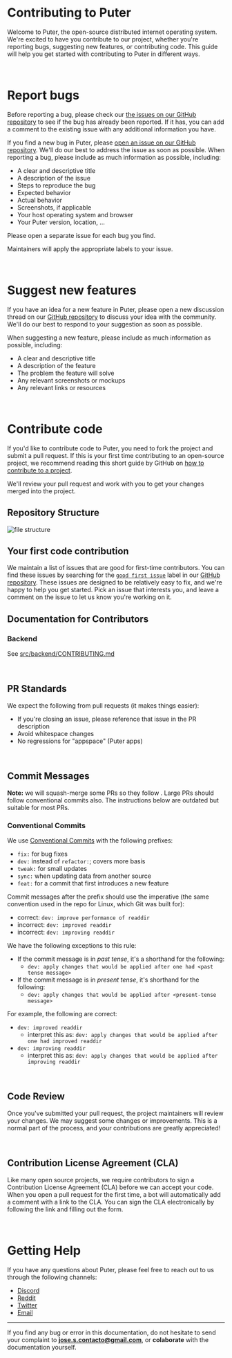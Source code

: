 # Contributing to Puter

Welcome to Puter, the open-source distributed internet operating system. We're excited to have you contribute to our project, whether you're reporting bugs, suggesting new features, or contributing code. This guide will help you get started with contributing to Puter in different ways.

<br>

# Report bugs

Before reporting a bug, please check our [the issues on our GitHub repository](https://github.com/HeyPuter/puter/issues) to see if the bug has already been reported. If it has, you can add a comment to the existing issue with any additional information you have.

If you find a new bug in Puter, please [open an issue on our GitHub repository](https://github.com/HeyPuter/puter/issues/new). We'll do our best to address the issue as soon as possible. When reporting a bug, please include as much information as possible, including:

- A clear and descriptive title
- A description of the issue
- Steps to reproduce the bug
- Expected behavior
- Actual behavior
- Screenshots, if applicable
- Your host operating system and browser
- Your Puter version, location, ...

Please open a separate issue for each bug you find.

Maintainers will apply the appropriate labels to your issue.

<br>

# Suggest new features

If you have an idea for a new feature in Puter, please open a new discussion thread on our [GitHub repository](https://github.com/HeyPuter/puter/discussions) to discuss your idea with the community. We'll do our best to respond to your suggestion as soon as possible.

When suggesting a new feature, please include as much information as possible, including:

- A clear and descriptive title
- A description of the feature
- The problem the feature will solve
- Any relevant screenshots or mockups
- Any relevant links or resources

<br>

# Contribute code

If you'd like to contribute code to Puter, you need to fork the project and submit a pull request. If this is your first time contributing to an open-source project, we recommend reading this short guide by GitHub on [how to contribute to a project](https://docs.github.com/en/get-started/exploring-projects-on-github/contributing-to-a-project).

We'll review your pull request and work with you to get your changes merged into the project.

## Repository Structure

![file structure](./doc/File%20Structure.drawio.png)

## Your first code contribution

We maintain a list of issues that are good for first-time contributors. You can find these issues by searching for the [`good first issue`](https://github.com/HeyPuter/puter/issues?q=is%3Aissue+is%3Aopen+label%3A%22good+first+issue%22) label in our [GitHub repository](https://github.com/HeyPuter/puter). These issues are designed to be relatively easy to fix, and we're happy to help you get started. Pick an issue that interests you, and leave a comment on the issue to let us know you're working on it.

## Documentation for Contributors

### Backend
See [src/backend/CONTRIBUTING.md](src/backend/CONTRIBUTING.md)

<br>

## PR Standards

We expect the following from pull requests (it makes things easier):
- If you're closing an issue, please reference that issue in the PR description
- Avoid whitespace changes
- No regressions for "appspace" (Puter apps)

<br>

## Commit Messages

**Note:** we will squash-merge some PRs so they follow . Large PRs should follow conventional commits also. The instructions below are outdated but suitable for most PRs.

### Conventional Commits
We use [Conventional Commits](https://www.conventionalcommits.org/en/v1.0.0/) with the following prefixes:
- `fix:` for bug fixes
- `dev:` instead of `refactor:`; covers more basis
- `tweak:` for small updates
- `sync:` when updating data from another source
- `feat:` for a commit that first introduces a new feature

Commit messages after the prefix should use the imperative (the same convention used in the repo for Linux, which Git was built for):

- correct: `dev: improve performance of readdir`
- incorrect: `dev: improved readdir`
- incorrect: `dev: improving readdir`

We have the following exceptions to this rule:
- If the commit message is in _past tense_, it's a shorthand for the following:
  - `dev: apply changes that would be applied after one had <past tense message>`
- If the commit message is in _present tense_, it's shorthand for the following:
  - `dev: apply changes that would be applied after <present-tense message>`

For example, the following are correct:
- `dev: improved readdir`
  - interpret this as: `dev: apply changes that would be applied after one had improved readdir`
- `dev: improving readdir`
  - interpret this as: `dev: apply changes that would be applied after improving readdir`

<br>

## Code Review

Once you've submitted your pull request, the project maintainers will review your changes. We may suggest some changes or improvements. This is a normal part of the process, and your contributions are greatly appreciated!

<br>

## Contribution License Agreement (CLA)

Like many open source projects, we require contributors to sign a Contribution License Agreement (CLA) before we can accept your code. When you open a pull request for the first time, a bot will automatically add a comment with a link to the CLA. You can sign the CLA electronically by following the link and filling out the form.

<br>

# Getting Help

If you have any questions about Puter, please feel free to reach out to us through the following channels:

- [Discord](https://discord.com/invite/PQcx7Teh8u)
- [Reddit](https://www.reddit.com/r/Puter/)
- [Twitter](https://twitter.com/HeyPuter)
- [Email](mailto:support@puter.com)

---

If you find any bug or error in this documentation, do not hesitate to send your complaint to **jose.s.contacto@gmail.com**, or **colaborate** with the documentation yourself.
